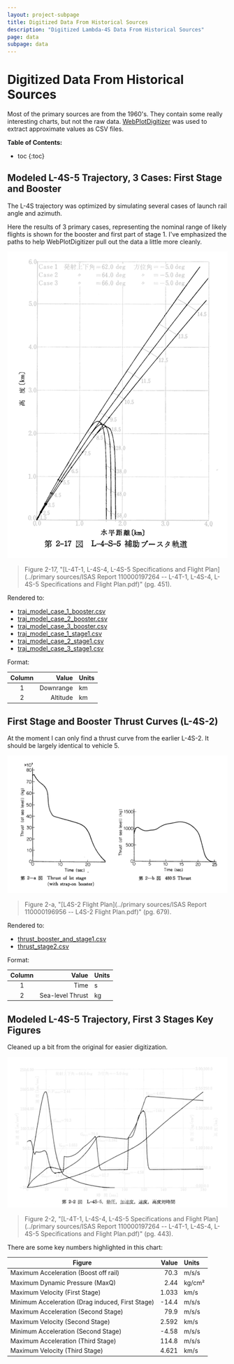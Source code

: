 ```yaml
---
layout: project-subpage
title: Digitized Data From Historical Sources
description: "Digitized Lambda-4S Data From Historical Sources"
page: data
subpage: data
---
```


# Digitized Data From Historical Sources

Most of the primary sources are from the 1960's. They contain some really interesting charts, but not the raw data. [WebPlotDigitizer][webplot] was used to extract approximate values as CSV files.

**Table of Contents:**

 * toc
{:toc}


## Modeled L-4S-5 Trajectory, 3 Cases: First Stage and Booster

The L-4S trajectory was optimized by simulating several cases of launch rail angle and azimuth.

Here the results of 3 primary cases, representing the nominal range of likely flights is shown for the booster and first part of stage 1. I've emphasized the paths to help WebPlotDigitizer pull out the data a little more cleanly.

![Photocopied chart: Modeled trajectory from L-4S-5, first stage and booster](L-4-S-5_model_trajectory_stage1.png)

> Figure 2-17, "[L-4T-1, L-4S-4, L-4S-5 Specifications and Flight Plan](../primary sources/ISAS Report 110000197264 -- L-4T-1, L-4S-4, L-4S-5 Specifications and Flight Plan.pdf)" (pg. 451).

Rendered to:

 - [traj_model_case_1_booster.csv](traj_model_case_1_booster.csv)
 - [traj_model_case_2_booster.csv](traj_model_case_2_booster.csv)
 - [traj_model_case_3_booster.csv](traj_model_case_3_booster.csv)
 - [traj_model_case_1_stage1.csv](traj_model_case_1_stage1.csv)
 - [traj_model_case_2_stage1.csv](traj_model_case_2_stage1.csv)
 - [traj_model_case_3_stage1.csv](traj_model_case_3_stage1.csv)

Format:

 Column |                                Value | Units
 :----: | -----------------------------------: | :-----
    1   | Downrange                            | km
    2   | Altitude                             | km


## First Stage and Booster Thrust Curves (L-4S-2)

At the moment I can only find a thrust curve from the earlier L-4S-2. It should be largely identical to vehicle 5.

![Photocopied chart: first stage and booster thrust curve](L-4S-2_first_stage_thrust.png)

> Figure 2-a, "[L4S-2 Flight Plan](../primary sources/ISAS Report 110000196956 -- L4S-2 Flight Plan.pdf)" (pg. 679).

Rendered to:

 - [thrust_booster_and_stage1.csv](thrust_booster_and_stage1.csv)
 - [thrust_stage2.csv](thrust_stage2.csv)


Format:

 Column |                                Value | Units
 :----: | -----------------------------------: | :-----
    1   | Time                                 | s
    2   | Sea-level Thrust                     | kg



## Modeled L-4S-5 Trajectory, First 3 Stages Key Figures

Cleaned up a bit from the original for easier digitization.

![Photocopied chart: Modeled trajectory from L-4S-5, first 3 stages](L-4S-5_flight_overview.png)


> Figure 2-2, "[L-4T-1, L-4S-4, L-4S-5 Specifications and Flight Plan](../primary sources/ISAS Report 110000197264 -- L-4T-1, L-4S-4, L-4S-5 Specifications and Flight Plan.pdf)" (pg. 443).

There are some key numbers highlighted in this chart:

 Figure                                           |   Value | Units
 ------------------------------------------------ | -------: | :----
 Maximum Acceleration (Boost off rail)            |   70.3   | m/s/s
 Maximum Dynamic Pressure (MaxQ)                  |    2.44  | kg/cm&sup2;
 Maximum Velocity (First Stage)                   |    1.033 | km/s
 Minimum Acceleration (Drag induced, First Stage) |  -14.4   | m/s/s
 Maximum Acceleration (Second Stage)              |   79.9   | m/s/s
 Maximum Velocity (Second Stage)                  |    2.592 | km/s
 Minimum Acceleration (Second Stage)              |   -4.58  | m/s/s
 Maximum Acceleration (Third Stage)               |  114.8   | m/s/s
 Maximum Velocity (Third Stage)                   |    4.621 | km/s

[webplot]: http://arohatgi.info/WebPlotDigitizer/app/?
